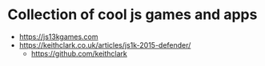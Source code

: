 # Collection of cool js games and apps
* https://js13kgames.com
* https://keithclark.co.uk/articles/js1k-2015-defender/
  * https://github.com/keithclark

